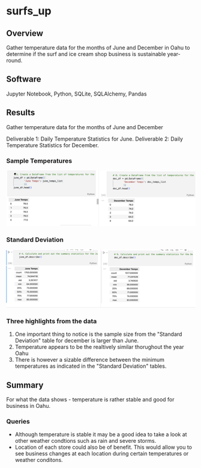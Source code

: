 # surfs_up

## Overview
Gather temperature data for the months of June and December in Oahu to determine if the surf and ice cream shop business is sustainable year-round.

## Software
Jupyter Notebook, Python, SQLite, SQLAlchemy, Pandas

## Results
Gather temperature data for the months of June and December

Deliverable 1: Daily Temperature Statistics for June.
Deliverable 2: Daily Temperature Statistics for December.
### Sample Temperatures
![temperatures.png](/Resources/temperatures.png/)
### Standard Deviation
![describe.png](/Resources/describe.png/)

### Three highlights from the data
1. One important thing to notice is the sample size from the "Standard Deviation" table for december is larger than June.
2. Temperature appears to be the realtively similar thorughout the year Oahu
3. There is however a sizable difference between the minimum temperatures as indicated in the "Standard Deviation" tables.

## Summary
For what the data shows - temperature is rather stable and good for business in Oahu.

### Queries
- Although temperature is stable it may be a good idea to take a look at other weather condtions such as rain and severe storms.
- Location of each store could also be of benefit. This would allow you to see business changes at each location during certain temperatures or weather conditons.
